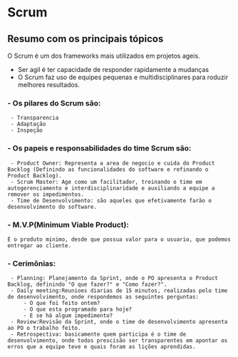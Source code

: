 # Scrum

## Resumo com os principais tópicos

O Scrum é um dos frameworks mais utilizados em projetos ageis.

 - Ser agil é ter capacidade de responder rapidamente a mudanças
 - O Scrum faz uso de equipes pequenas e multidisciplinares para roduzir melhores resultados.

###  - Os pilares do Scrum são:
	 - Transparencia
	 - Adaptação
	 - Inspeção
###  - Os papeis e responsabilidades do time Scrum são:
	 - Product Owner: Representa a area de negocio e cuida do Product Backlog (Definindo as funcionalidades do software e refinando o Product Backlog).
	 - Scrum Master: Age como um facilitador, treinando o time em autogerenciamento e interdisciplinaridade e auxiliando a equipe a remover os impedimentos.
	 - Time de Desenvolvimento: são aqueles que efetivamente farão o desenvolvimento do software.
 
###  - M.V.P(Minimum Viable Product): 
	É o produto minimo, desde que possua valor para o usuario, que podemos entregar ao cliente.

###  - Cerimônias:
	 - Planning: Planejamento da Sprint, onde o PO apresenta o Product Backlog, definindo "O que fazer?" e "Como fazer?".
	 - Daily meeting:Reunioes diarias de 15 minutos, realizadas pelo time de desenvolvimento, onde respondemos as seguintes perguntas:
		 - O que foi feito ontem?
		 - O que esta programado para hoje?
		 - E se há algum impedimento?
	 - Review:Revisão da Sprint, onde o time de desenvolvimento apresenta ao PO o trabalho feito.
	 - Retrospectiva: basicamente quem participa é o time de desenvolvimento, onde todos prescisão ser transparentes em apontar os erros que a equipe teve e quais foram as lições aprendidas.